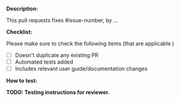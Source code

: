 **Description:**

This pull requests fixes #issue-number, by ...

**Checklist:**

Please make sure to check the following items (that are applicable.)

- [ ] Doesn't duplicate any existing PR
- [ ] Automated tests added
- [ ] Includes relevant user guide/documentation changes

**How to test:**

**TODO: Testing instructions for reviewer.**

